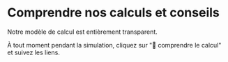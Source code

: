 # Comprendre nos calculs et conseils

Notre modèle de calcul est entièrement transparent.

À tout moment pendant la simulation, cliquez sur "🔬 comprendre le calcul" et suivez les liens.